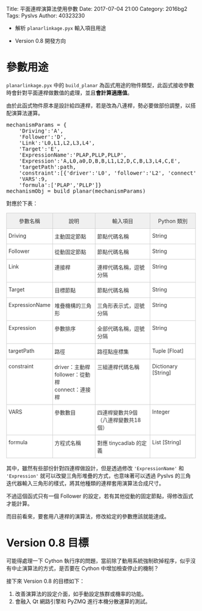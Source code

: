 Title: 平面連桿演算法使用參數
Date: 2017-07-04 21:00
Category: 2016bg2
Tags: Pyslvs
Author: 40323230

+ 解析 `planarlinkage.pyx` 輸入項目用途

+ Version 0.8 開發方向

<!-- PELICAN_END_SUMMARY -->

參數用途
===

`planarlinkage.pyx` 中的 `build_planar` 為函式用途的物件類型，此函式接收參數時會針對平面連桿做數值的處理，並且**會計算適應值**。

由於此函式物件原本是設計給四連桿，若是改為八連桿，勢必要做部份調整，以搭配演算法運算。

<pre class="brush: python">
mechanismParams = {
    'Driving':'A',
    'Follower':'D',
    'Link':'L0,L1,L2,L3,L4',
    'Target':'E',
    'ExpressionName':'PLAP,PLLP,PLLP',
    'Expression':'A,L0,a0,D,B,B,L1,L2,D,C,B,L3,L4,C,E',
    'targetPath':path,
    'constraint':[{'driver':'L0', 'follower':'L2', 'connect':'L1'}],
    'VARS':9,
    'formula':['PLAP','PLLP']}
mechanismObj = build_planar(mechanismParams)
</pre>

對應於下表：

<style type="text/css">
.tg  {border-collapse:collapse;border-spacing:0;border-color:#ccc;}
.tg td{font-size:14px;padding:10px 5px;border-style:solid;border-width:1px;overflow:hidden;word-break:normal;border-color:#ccc;color:#333;background-color:#fff;}
.tg th{font-size:14px;font-weight:normal;padding:10px 5px;border-style:solid;border-width:1px;overflow:hidden;word-break:normal;border-color:#ccc;color:#333;background-color:#f0f0f0;}
.tg .tg-yw4l{vertical-align:top}
</style>
<table class="tg">
  <tr>
    <th class="tg-yw4l">參數名稱</th>
    <th class="tg-yw4l">說明</th>
    <th class="tg-yw4l">輸入項目</th>
    <th class="tg-yw4l">Python 類別</th>
  </tr>
  <tr>
    <td class="tg-yw4l">Driving</td>
    <td class="tg-yw4l">主動固定節點</td>
    <td class="tg-yw4l">節點代碼名稱</td>
    <td class="tg-yw4l">String</td>
  </tr>
  <tr>
    <td class="tg-yw4l">Follower</td>
    <td class="tg-yw4l">從動固定節點</td>
    <td class="tg-yw4l">節點代碼名稱</td>
    <td class="tg-yw4l">String</td>
  </tr>
  <tr>
    <td class="tg-yw4l">Link</td>
    <td class="tg-yw4l">連接桿</td>
    <td class="tg-yw4l">連桿代碼名稱，逗號分隔</td>
    <td class="tg-yw4l">String</td>
  </tr>
  <tr>
    <td class="tg-yw4l">Target</td>
    <td class="tg-yw4l">目標節點</td>
    <td class="tg-yw4l">節點代碼名稱</td>
    <td class="tg-yw4l">String</td>
  </tr>
  <tr>
    <td class="tg-yw4l">ExpressionName</td>
    <td class="tg-yw4l">堆疊機構的三角形</td>
    <td class="tg-yw4l">三角形表示式，逗號分隔</td>
    <td class="tg-yw4l">String</td>
  </tr>
  <tr>
    <td class="tg-yw4l">Expression</td>
    <td class="tg-yw4l">參數排序</td>
    <td class="tg-yw4l">全部代碼名稱，逗號分隔</td>
    <td class="tg-yw4l">String</td>
  </tr>
  <tr>
    <td class="tg-yw4l">targetPath</td>
    <td class="tg-yw4l">路徑</td>
    <td class="tg-yw4l">路徑點座標集</td>
    <td class="tg-yw4l">Tuple [Float]</td>
  </tr>
  <tr>
    <td class="tg-yw4l">constraint</td>
    <td class="tg-yw4l">driver：主動桿<br>follower：從動桿<br>connect：連接桿</td>
    <td class="tg-yw4l">三組連桿代碼名稱</td>
    <td class="tg-yw4l">Dictionary [String]</td>
  </tr>
  <tr>
    <td class="tg-yw4l">VARS</td>
    <td class="tg-yw4l">參數數目</td>
    <td class="tg-yw4l">四連桿變數共9個<br>（八連桿變數共18個）</td>
    <td class="tg-yw4l">Integer</td>
  </tr>
  <tr>
    <td class="tg-yw4l">formula</td>
    <td class="tg-yw4l">方程式名稱</td>
    <td class="tg-yw4l">對應 tinycadlab 的定義</td>
    <td class="tg-yw4l">List [String]</td>
  </tr>
</table>

其中，雖然有些部份針對四連桿做設計，但是透過修改 `'ExpressionName'` 和 `'Expression'` 就可以改變三角形堆疊的方式，也意味著可以透過 Pyslvs 的三角迭代器輸入三角形的樣式，將其他種類的連桿套用演算法合成尺寸。

不過這個函式只有一個 Follower 的設定，若有其他從動的固定節點，得修改函式才能計算。

而目前看來，要套用八連桿的演算法，修改給定的參數應該就能達成。

Version 0.8 目標
===

可能得處理一下 Cython 執行序的問題，當前除了動用系統強制砍掉程序，似乎沒有中止演算法的方式，是否要在 Cython 中增加檢查停止的機制？

接下來 Version 0.8 的目標如下：

1. 改善演算法的設定介面，如手動設定族群或機率的功能。
1. 會融入 Qt 網路引擎和 PyZMQ 進行本機分散運算的測試。
